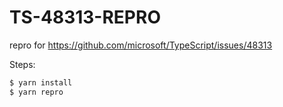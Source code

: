# TS-48313-REPRO
repro for https://github.com/microsoft/TypeScript/issues/48313

Steps:

```bash
$ yarn install
$ yarn repro
```
